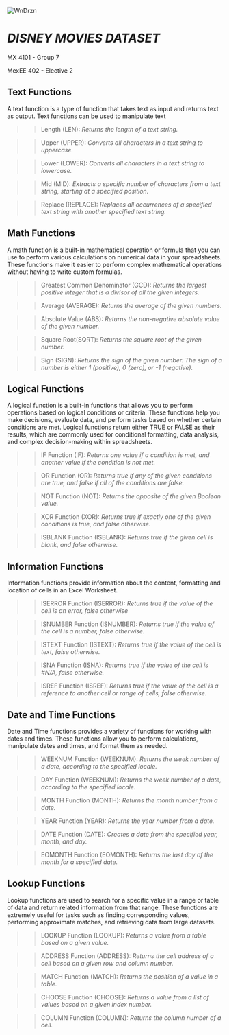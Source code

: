    ![WnDrzn](https://github.com/renseeel/MX-4101-Group-7_Midterm_Disney_Movies_Dataset/assets/92082602/204a3d53-6b5b-4a46-b0c5-c8ee987652de)

# *DISNEY MOVIES DATASET*
MX 4101 - Group 7

MexEE 402 - Elective 2 

## Text Functions
A text function is a type of function that takes text as input and returns text as output. Text functions can be used to manipulate text 

>>Length (LEN): *Returns the length of a text string.*

>>Upper (UPPER): *Converts all characters in a text string to uppercase.*

>>Lower (LOWER): *Converts all characters in a text string to lowercase.*

>>Mid (MID): *Extracts a specific number of characters from a text string, starting at a specified position.*

>>Replace (REPLACE): *Replaces all occurrences of a specified text string with another specified text string.*


## Math Functions
A math function is a built-in mathematical operation or formula that you can use to perform various calculations on numerical data in your spreadsheets. These functions make it easier to perform complex mathematical operations without having to write custom formulas. 

>>Greatest Common Denominator (GCD): *Returns the largest positive integer that is a divisor of all the given integers.*

>>Average (AVERAGE): *Returns the average of the given numbers.*

>>Absolute Value (ABS): *Returns the non-negative absolute value of the given number.*

>>Square Root(SQRT): *Returns the square root of the given number.*

>>Sign (SIGN): *Returns the sign of the given number. The sign of a number is either 1 (positive), 0 (zero), or -1 (negative).*

## Logical Functions
A logical function is a built-in functions that allows you to perform operations based on logical conditions or criteria. These functions help you make decisions, evaluate data, and perform tasks based on whether certain conditions are met. Logical functions return either TRUE or FALSE as their results, which are commonly used for conditional formatting, data analysis, and complex decision-making within spreadsheets. 

>>IF Function (IF): *Returns one value if a condition is met, and another value if the condition is not met.*

>>OR Function (OR): *Returns true if any of the given conditions are true, and false if all of the conditions are false.*

>>NOT Function (NOT): *Returns the opposite of the given Boolean value.* 

>>XOR Function (XOR): *Returns true if exactly one of the given conditions is true, and false otherwise.*

>>ISBLANK Function (ISBLANK): *Returns true if the given cell is blank, and false otherwise.*

## Information Functions
Information functions provide information about the content, formatting and location of cells in an Excel Worksheet.

>>ISERROR Function (ISERROR): *Returns true if the value of the cell is an error, false otherwise*

>>ISNUMBER Function (ISNUMBER): *Returns true if the value of the cell is a number, false otherwise.*

>>ISTEXT Function (ISTEXT): *Returns true if the value of the cell is text, false otherwise.*

>>ISNA Function (ISNA): *Returns true if the value of the cell is #N/A, false otherwise.*

>>ISREF Function (ISREF): *Returns true if the value of the cell is a reference to another cell or range of cells, false otherwise.*

## Date and Time Functions
Date and Time functions provides a variety of functions for working with dates and times. These functions allow you to perform calculations, manipulate dates and times, and format them as needed. 
 
 >>WEEKNUM Function (WEEKNUM): *Returns the week number of a date, according to the specified locale.*

>>DAY Function (WEEKNUM): *Returns the week number of a date, according to the specified locale.*

>>MONTH Function (MONTH): *Returns the month number from a date.*

>>YEAR Function (YEAR): *Returns the year number from a date.*

>>DATE Function (DATE): *Creates a date from the specified year, month, and day.*

>>EOMONTH Function (EOMONTH): *Returns the last day of the month for a specified date.*

## Lookup Functions
Lookup functions are used to search for a specific value in a range or table of data and return related information from that range. These functions are extremely useful for tasks such as finding corresponding values, performing approximate matches, and retrieving data from large datasets.

>>LOOKUP Function (LOOKUP): *Returns a value from a table based on a given value.*

>>ADDRESS Function (ADDRESS): *Returns the cell address of a cell based on a given row and column number.*

>>MATCH Function (MATCH): *Returns the position of a value in a table.*

>>CHOOSE Function (CHOOSE): *Returns a value from a list of values based on a given index number.*

>>COLUMN Function (COLUMN): *Returns the column number of a cell.*
